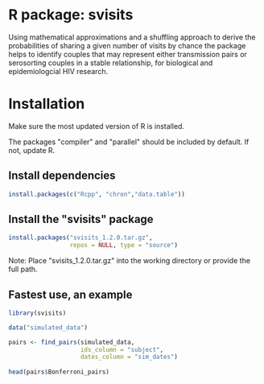 # R package: svisits
Using mathematical approximations and a shuffling approach to derive the probabilities of sharing a given number of 
visits by chance the package helps to identify couples that may represent either transmission pairs or serosorting couples 
in a stable relationship, for biological and epidemiologcial HIV research.

# Installation
Make sure the most updated version of R is installed.

The packages "compiler" and "parallel" should be included by default. If not, update R. 

## Install dependencies
```r
install.packages(c("Rcpp", "chron","data.table")) 

```
## Install the "svisits" package
```r
install.packages("svisits_1.2.0.tar.gz",
                 repos = NULL, type = "source")  
```              
Note: Place "svisits_1.2.0.tar.gz" into the working directory or provide the full path.

## Fastest use, an example

```r
library(svisits) 

data("simulated_data") 

pairs <- find_pairs(simulated_data, 
                    ids_column = "subject",
                    dates_column = "sim_dates")
                    
head(pairs$Bonferroni_pairs)
```   
